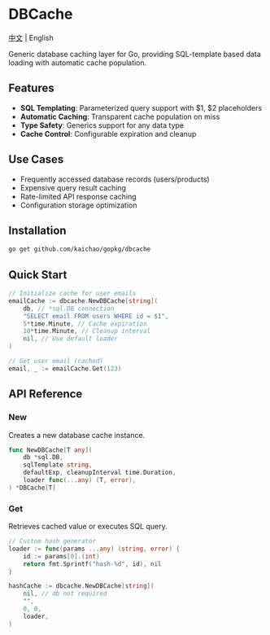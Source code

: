 # DBCache

[中文](README.zh.md) | English

Generic database caching layer for Go, providing SQL-template based data loading with automatic cache population.

## Features

- **SQL Templating**: Parameterized query support with $1, $2 placeholders
- **Automatic Caching**: Transparent cache population on miss
- **Type Safety**: Generics support for any data type
- **Cache Control**: Configurable expiration and cleanup

## Use Cases

- Frequently accessed database records (users/products)
- Expensive query result caching
- Rate-limited API response caching
- Configuration storage optimization

## Installation
```sh
go get github.com/kaichao/gopkg/dbcache
```

## Quick Start
```go
// Initialize cache for user emails
emailCache := dbcache.NewDBCache[string](
    db, // *sql.DB connection
    "SELECT email FROM users WHERE id = $1",
    5*time.Minute, // Cache expiration
    10*time.Minute, // Cleanup interval
    nil, // Use default loader
)

// Get user email (cached)
email, _ := emailCache.Get(123)
```

## API Reference
### New
Creates a new database cache instance.
```go
func NewDBCache[T any](
    db *sql.DB,
    sqlTemplate string,
    defaultExp, cleanupInterval time.Duration,
    loader func(...any) (T, error),
) *DBCache[T]
```

### Get
Retrieves cached value or executes SQL query.
```go
// Custom hash generator
loader := func(params ...any) (string, error) {
    id := params[0].(int)
    return fmt.Sprintf("hash-%d", id), nil
}

hashCache := dbcache.NewDBCache[string](
    nil, // db not required
    "", 
    0, 0,
    loader,
)
```
